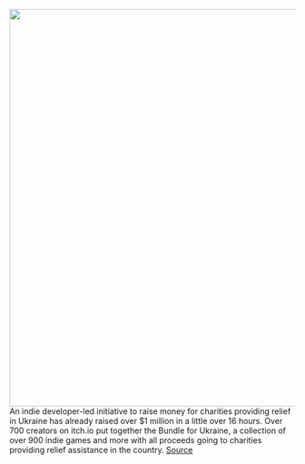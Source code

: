 <img src='https://cdn.vox-cdn.com/thumbor/8XOQnQqHObrVQamzdLgRRYhcgew=/0x0:1920x1280/1200x800/filters:focal(807x487:1113x793)/cdn.vox-cdn.com/uploads/chorus_image/image/70594955/itch.io__1_.0.png' width='700px' /><br/>
An indie developer-led initiative to raise money for charities providing relief in Ukraine has already raised over $1 million in a little over 16 hours. Over 700 creators on itch.io put together the Bundle for Ukraine, a collection of over 900 indie games and more with all proceeds going to charities providing relief assistance in the country.
<a href='https://www.theverge.com/2022/3/8/22967069/itch-io-ukraine-bundle-support-charity'> Source <a/>